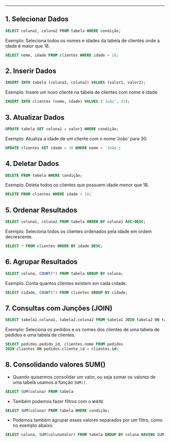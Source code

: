 ___
## 1. Selecionar Dados

```sql
SELECT coluna1, coluna2 FROM tabela WHERE condição;
```

Exemplo: Seleciona todos os nomes e idades da tabela de clientes onde a idade é maior que 18.

```sql
SELECT nome, idade FROM clientes WHERE idade > 18;
```

## 2. Inserir Dados

```sql
INSERT INTO tabela (coluna1, coluna2) VALUES (valor1, valor2);
```

Exemplo: Insere um novo cliente na tabela de clientes com nome e idade.

```sql
INSERT INTO clientes (nome, idade) VALUES ('João', 25);
```
## 3. Atualizar Dados

```sql
UPDATE tabela SET coluna1 = valor1 WHERE condição;
```

Exemplo: Atualiza a idade de um cliente com o nome 'João' para 30.

 ```sql
UPDATE clientes SET idade = 30 WHERE nome = 'João';
 ```

## 4. Deletar Dados

```sql
DELETE FROM tabela WHERE condição;
```

Exemplo: Deleta todos os clientes que possuem idade menor que 18.

```sql
DELETE FROM clientes WHERE idade < 18;
```

## 5. Ordenar Resultados

```sql
SELECT coluna1, coluna2 FROM tabela ORDER BY coluna1 ASC/DESC;
```

Exemplo: Seleciona todos os clientes ordenados pela idade em ordem decrescente.

```sql
SELECT * FROM clientes ORDER BY idade DESC;
```

## 6. Agrupar Resultados

```sql
SELECT coluna, COUNT(*) FROM tabela GROUP BY coluna;
```

Exemplo: Conta quantos clientes existem em cada cidade.

```sql
SELECT cidade, COUNT(*) FROM clientes GROUP BY cidade;
```
## 7. Consultas com Junções (JOIN)

```sql
SELECT tabela1.coluna1, tabela2.coluna2 FROM tabela1 JOIN tabela2 ON tabela1.coluna_comum = tabela2.coluna_comum;
```

Exemplo: Seleciona os pedidos e os nomes dos clientes de uma tabela de pedidos e uma tabela de clientes.

 ```sql
SELECT pedidos.pedido_id, clientes.nome FROM pedidos
JOIN clientes ON pedidos.cliente_id = clientes.id;
 ```

## 8. Consolidando valores SUM()

- Quando quisermos consolidar um valor, ou seja somar os valores de uma tabela usamos a função `SUM()`.
```sql
SELECT SUM(coluna) FROM tabela
```
- Também podemos fazer filtros com o `WHERE`
```sql
SELECT SUM(coluna) FROM tabela WHERE condição;
```
- Podemos também agrupar esses valores separados por um filtro, como no exemplo abaixo:
```sql
SELECT coluna, SUM(colunaValor) FROM tabela GROUP BY coluna HAVING SUM(colunaValor)
```